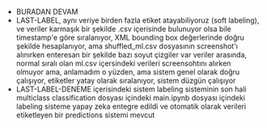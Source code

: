 + BURADAN DEVAM
+ LAST-LABEL, aynı veriye birden fazla etiket atayabiliyoruz (soft labeling), ve veriler karmaşık bir şekilde .csv içerisinde bulunuyor olsa bile timestamp'e göre sıralanıyor, XML bounding box değerlerinde doğru şekilde hesaplanıyor, ama shuffled_ml.csv dosyasının screenshot'ı alınırken enteresan bir şekilde bazı soyut çizgiler var veriler arasında, normal sıralı olan ml.csv içersindeki verileri screensohtını alırken olmuyor ama, anlamadım o yüzden, ama sistem genel olarak doğru çalışıyor, etiketler yatay olarak sıralanıyor, sistem düzgün çalışıyor
+ LAST-LABEL-DENEME içerisindeki sistem labeling sisteminin son hali multiclass classification dosyası içindeki main.ipynb dosyası içindeki labeling sisteme yapay zeka entegre edildi ve otomatik olarak verileri etiketleyen bir predictions sistemi mevcut 
